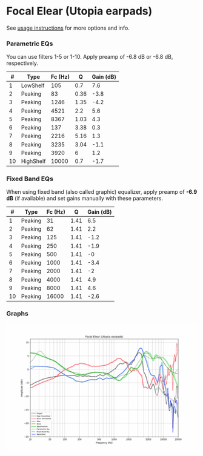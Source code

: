 # Focal Elear (Utopia earpads)
See [usage instructions](https://github.com/jaakkopasanen/AutoEq#usage) for more options and info.

### Parametric EQs
You can use filters 1-5 or 1-10. Apply preamp of -6.8 dB or -6.8 dB, respectively.

|   # | Type      |   Fc (Hz) |    Q |   Gain (dB) |
|-----|-----------|-----------|------|-------------|
|   1 | LowShelf  |       105 | 0.7  |         7.6 |
|   2 | Peaking   |        83 | 0.36 |        -3.8 |
|   3 | Peaking   |      1246 | 1.35 |        -4.2 |
|   4 | Peaking   |      4521 | 2.2  |         5.6 |
|   5 | Peaking   |      8367 | 1.03 |         4.3 |
|   6 | Peaking   |       137 | 3.38 |         0.3 |
|   7 | Peaking   |      2216 | 5.16 |         1.3 |
|   8 | Peaking   |      3235 | 3.04 |        -1.1 |
|   9 | Peaking   |      3920 | 6    |         1.2 |
|  10 | HighShelf |     10000 | 0.7  |        -1.7 |

### Fixed Band EQs
When using fixed band (also called graphic) equalizer, apply preamp of **-6.9 dB** (if available) and set gains manually with these parameters.

|   # | Type    |   Fc (Hz) |    Q |   Gain (dB) |
|-----|---------|-----------|------|-------------|
|   1 | Peaking |        31 | 1.41 |         6.5 |
|   2 | Peaking |        62 | 1.41 |         2.2 |
|   3 | Peaking |       125 | 1.41 |        -1.2 |
|   4 | Peaking |       250 | 1.41 |        -1.9 |
|   5 | Peaking |       500 | 1.41 |        -0   |
|   6 | Peaking |      1000 | 1.41 |        -3.4 |
|   7 | Peaking |      2000 | 1.41 |        -2   |
|   8 | Peaking |      4000 | 1.41 |         4.9 |
|   9 | Peaking |      8000 | 1.41 |         4.6 |
|  10 | Peaking |     16000 | 1.41 |        -2.6 |

### Graphs
![](./Focal%20Elear%20(Utopia%20earpads).png)
